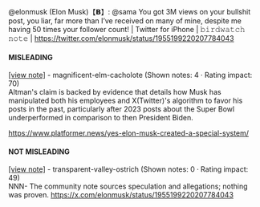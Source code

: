 @elonmusk (Elon Musk)【𝗕】: @sama You got 3M views on your bullshit post, you liar, far more than I’ve received on many of mine, despite me having 50 times your follower count! | Twitter for iPhone | 𝚋𝚒𝚛𝚍𝚠𝚊𝚝𝚌𝚑 𝚗𝚘𝚝𝚎 | https://twitter.com/elonmusk/status/1955199220207784043

#### MISLEADING

[[view note]](https://x.com/i/birdwatch/n/1955316296805126335) - magnificent-elm-cacholote (Shown notes: 4 · Rating impact: 70)\
Altman's claim is backed by evidence that details how Musk has manipulated both his employees and X(Twitter)'s algorithm to favor his posts in the past, particularly after 2023 posts about the Super Bowl underperformed in comparison to then President Biden.

https://www.platformer.news/yes-elon-musk-created-a-special-system/

#### NOT MISLEADING

[[view note]](https://x.com/i/birdwatch/n/1955470377796207068) - transparent-valley-ostrich (Shown notes: 0 · Rating impact: 49)\
NNN- The community note sources speculation and allegations; nothing was proven.
https://x.com/elonmusk/status/1955199220207784043
